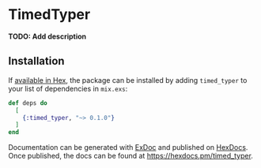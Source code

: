 # TimedTyper

**TODO: Add description**

## Installation

If [available in Hex](https://hex.pm/docs/publish), the package can be installed
by adding `timed_typer` to your list of dependencies in `mix.exs`:

```elixir
def deps do
  [
    {:timed_typer, "~> 0.1.0"}
  ]
end
```

Documentation can be generated with [ExDoc](https://github.com/elixir-lang/ex_doc)
and published on [HexDocs](https://hexdocs.pm). Once published, the docs can
be found at <https://hexdocs.pm/timed_typer>.

